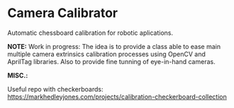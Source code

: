 # Camera Calibrator
Automatic chessboard calibration for robotic aplications.

**NOTE:**
Work in progress: The idea is to provide a class able to ease main multiple camera extrinsics calibration processes using OpenCV and AprilTag libraries. Also to provide fine tunning of eye-in-hand cameras. 

**MISC.:**

Useful repo with checkerboards:
https://markhedleyjones.com/projects/calibration-checkerboard-collection
